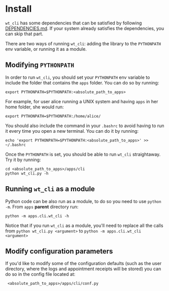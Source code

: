 # Install 

`wt_cli` has some dependencies that can be satisfied by following [DEPENDENCIES.md](DEPENDENCIES.md). If your system already satisfies the dependencies, you can skip that part.

There are two ways of running `wt_cli`: adding the library to the `PYTHONPATH` env variable, or running it as a module.

## Modifying `PYTHONPATH`
In order to run `wt_cli`, you should set your `PYTHONPATH` env variable to include the folder that contains the `apps` folder. You can do so by running:

	export PYTHONPATH=$PYTHONPATH:<absolute_path_to_apps>
	
For example, for user alice running a UNIX system and having `apps` in her home folder, she would run:
	
	export PYTHONPATH=$PYTHONPATH:/home/alice/
	
You should also include the command in your `.bashrc` to avoid having to run it every time you open a new terminal. You can do it by running:

	echo 'export PYTHONPATH=$PYTHONPATH:<absolute_path_to_apps>' >> ~/.bashrc
	
Once the `PYTHONPATH` is set, you should be able to run `wt_cli` straightaway. Try it by running:

	cd <absolute_path_to_apps>/apps/cli
	python wt_cli.py -h
	
## Running `wt_cli` as a module
Python code can be also run as a module, to do so you need to use `python -m`. From `apps` **parent** directory run:

    python -m apps.cli.wt_cli -h
    
Notice that if you run `wt_cli` as a module, you'll need to replace all the calls from `python wt_cli.py <argument>` to `python -m apps.cli.wt_cli <argument>` 

## Modify configuration parameters
If you'd like to modify some of the configuration defaults (such as the user directory, where the logs and appointment receipts will be stored) you can do so in the config file located at:

	 <absolute_path_to_apps>/apps/cli/conf.py

